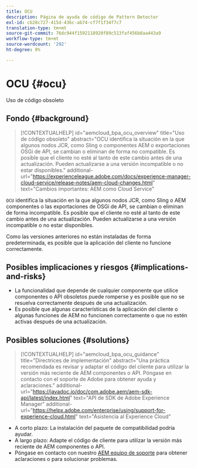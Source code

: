 ```yaml
---
title: OCU
description: Página de ayuda de código de Pattern Detector
exl-id: cb28c727-415d-436c-ab74-cf7f1f34f7c7
translation-type: tm+mt
source-git-commit: 76dc944f1592118920f89c513faf456b8aa443a9
workflow-type: tm+mt
source-wordcount: '292'
ht-degree: 0%

---
```


# OCU {#ocu}

Uso de código obsoleto

## Fondo {#background}

>[!CONTEXTUALHELP]
>id="aemcloud_bpa_ocu_overview"
>title="Uso de código obsoleto"
>abstract="OCU identifica la situación en la que algunos nodos JCR, como Sling o componentes AEM o exportaciones OSGi de API, se cambian o eliminan de forma no compatible. Es posible que el cliente no esté al tanto de este cambio antes de una actualización. Pueden actualizarse a una versión incompatible o no estar disponibles."
>additional-url="https://experienceleague.adobe.com/docs/experience-manager-cloud-service/release-notes/aem-cloud-changes.html" text="Cambios importantes: AEM como Cloud Service"

`OCU` identifica la situación en la que algunos nodos JCR, como Sling o AEM componentes o las exportaciones de OSGi de API, se cambian o eliminan de forma incompatible. Es posible que el cliente no esté al tanto de este cambio antes de una actualización. Pueden actualizarse a una versión incompatible o no estar disponibles.

Como las versiones anteriores no están instaladas de forma predeterminada, es posible que la aplicación del cliente no funcione correctamente.

## Posibles implicaciones y riesgos {#implications-and-risks}

* La funcionalidad que depende de cualquier componente que utilice componentes o API obsoletos puede romperse y es posible que no se resuelva correctamente después de una actualización.
* Es posible que algunas características de la aplicación del cliente o algunas funciones de AEM no funcionen correctamente o que no estén activas después de una actualización.

## Posibles soluciones {#solutions}

>[!CONTEXTUALHELP]
>id="aemcloud_bpa_ocu_guidance"
>title="Directrices de implementación"
>abstract="Una práctica recomendada es revisar y adaptar el código del cliente para utilizar la versión más reciente de AEM componentes o API. Póngase en contacto con el soporte de Adobe para obtener ayuda y aclaraciones."
>additional-url="https://javadoc.io/doc/com.adobe.aem/aem-sdk-api/latest/index.html" text="API de SDK de Adobe Experience Manager"
>additional-url="https://helpx.adobe.com/enterprise/using/support-for-experience-cloud.html" text="Asistencia al Experience Cloud"

* A corto plazo: La instalación del paquete de compatibilidad podría ayudar.
* A largo plazo: Adapte el código de cliente para utilizar la versión más reciente de AEM componentes o API.
* Póngase en contacto con nuestro [AEM equipo de soporte](https://helpx.adobe.com/enterprise/using/support-for-experience-cloud.html) para obtener aclaraciones o para solucionar problemas.
